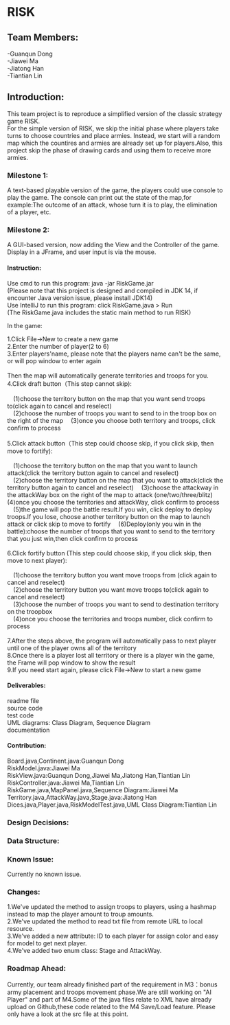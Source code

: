 # RISK

## Team Members:
-Guanqun Dong                                                          
-Jiawei Ma  
-Jiatong Han  
-Tiantian Lin  

## Introduction:
This team project is to reproduce a simplified version of the classic strategy game RISK.    
For the simple version of RISK, we skip the initial phase where players take turns to choose countries and place armies. Instead, we start will a random map which the countires and armies are already set up for players.Also, this project skip the phase of drawing cards and using them to receive more armies.  

### Milestone 1:  
A text-based playable version of the game, the players could use console to play the game. The console can print out the state of the map,for example:The outcome of an attack, whose turn it is to play, the elimination of a player, etc.     

### Milestone 2:     
A GUI-based version, now adding the View and the Controller of the game. Display in a JFrame, and user input is via the mouse. 


#### Instruction:    
Use cmd  to run this program: java -jar RiskGame.jar      
(Please note that this project is designed and compiled in JDK 14, if encounter Java version issue, please install JDK14)    
Use IntelliJ to run this program: click RiskGame.java > Run    
(The RiskGame.java includes the static main method to run RISK)    
  
In the game:   

1.Click File->New to create a new game<br>
2.Enter the number of player(2 to 6)<br>
3.Enter players'name, please note that the players name can't be the same, or will pop window to enter again<br>     
Then the map will automatically generate territories and troops for you.<br>
4.Click draft button（This step cannot skip):<br>           
&emsp;(1)choose the territory button on the map that you want send troops to(click again to cancel and reselect)            
&emsp;(2)choose the number of troops you want to send to in the troop box on the right of the map
&emsp;(3)once you choose both territory and troops, click confirm to process<br>   
5.Click attack button（This step could choose skip, if you click skip, then move to fortify):<br>         
&emsp;(1)choose the territory button on the map that you want to launch attack(click the territory button again to cancel and reselect)        
&emsp;(2)choose the territory button on the map that you want to attack(click the territory button again to cancel and reselect) &emsp;(3)choose the attackway in the attackWay box on the right of the map to attack (one/two/three/blitz) 
&emsp;(4)once you choose the territories and attackWay, click confirm to process
&emsp;(5)the game will pop the battle result.If you win, click deploy to deploy troops.If you lose, choose another territory button on the map to launch attack or click skip to move to fortify
&emsp;(6)Deploy(only you win in the battle):choose the number of troops that you want to send to the territory that you just win,then click confirm to process<br>      
6.Click fortify button (This step could choose skip, if you click skip, then move to next player):     <br>          
&emsp;(1)choose the territory button you want move troops from (click again to cancel and reselect)         
&emsp;(2)choose the territory button you want move troops to(click again to cancel and reselect)          
&emsp;(3)choose the number of troops you want to send to destination territory on the troopbox    
&emsp;(4)once you choose the territories and troops number, click confirm to process<br>       
7.After the steps above, the program will automatically pass to next player until one of the player owns all of the territory<br>
8.Once there is a player lost all territory or there is a player win the game, the Frame will pop window to show the result<br>
9.If you need start again, please click File->New to start a new game<br>

#### Deliverables:   
readme file         
source code                 
test code               
UML diagrams: Class Diagram, Sequence Diagram           
documentation           


#### Contribution: 
Board.java,Continent.java:Guanqun Dong                                  
RiskModel.java:Jiawei Ma                                 
RiskView.java:Guanqun Dong,Jiawei Ma,Jiatong Han,Tiantian Lin                                              
RiskController.java:Jiawei Ma,Tiantian Lin                                    
RiskGame.java,MapPanel.java,Sequence Diagram:Jiawei Ma                                                    
Territory.java,AttackWay.java,Stage.java:Jiatong Han                                                                     
Dices.java,Player.java,RiskModelTest.java,UML Class Diagram:Tiantian Lin                                                 



### Design Decisions:    
### Data Structure:                 
### Known Issue:     
Currently no known issue.               


### Changes:        
1.We've updated the method to assign troops to players, using a hashmap instead to map the player amount to troup amounts.                              
2.We've updated the method to read txt file from remote URL to local resource.                                
3.We've added a new attribute: ID to each player for assign color and easy for model to get next player.                            
4.We've added two enum class: Stage and AttackWay.                              

### Roadmap Ahead:                  
Currently, our team already finished part of the requirement in M3：bonus army placement and troops movement phase.We are still working on "AI Player" and part of M4.Some of the java files relate to XML have already upload on Github,these code related to the M4 Save/Load feature. Please only have a look at the src file at this point.              





